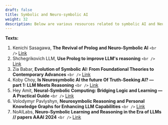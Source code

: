 ```yaml
---
draft: false
title: Symbolic and Neuro-symbolic AI
weight: 32
description: Below are various resources related to symbolic AI and Neuro-symbolic AI topics.
---
```

**Texts:**

1. Kenichi Sasagawa, **The Revival of Prolog and Neuro-Symbolic AI** `<br />`
   [Link](http://medium.com/@kenichisasagawa/the-revival-of-prolog-and-neuro-symbolic-ai-1b2e66b1b7b0)
2. Shchegrikovich LLM, **Use Prolog to improve LLM's reasoning** `<br />`
   [Link](https://shchegrikovich.substack.com/p/use-prolog-to-improve-llms-reasoning?subscribe_prompt=free)
3. Zia Babar, **Evolution of Symbolic AI: From Foundational Theories to Contemporary Advances** `<br />`
   [Link](https://medium.com/@zbabar/evolution-of-symbolic-ai-from-foundational-theories-to-contemporary-advances-5ef74b179fa9)
4. Koby Choy, **Is Neurosymbolic AI the future Of Truth-Seeking AI? — part 1: LLM Meets Reasoning** `<br />`
   [Link](https://medium.com/@koby.choy/is-neurosymbolic-ai-the-future-of-truth-seeking-ai-part-1-llm-meets-reasoning-6f1c78179a64)
5. Hey Amit, **Neural-Symbolic Computing: Bridging Logic and Learning — A Practical Guide** `<br />`
   [Link](https://medium.com/@heyamit10/neural-symbolic-computing-bridging-logic-and-learning-a-practical-guide-03aa2db70563)
6. Volodymyr Pavlyshyn, **Neurosymbolic Reasoning and Personal Knowledge Graphs for Enhancing LLM Capabilities** `<br />`
   [Link](https://ai.plainenglish.io/neurosymbolic-reasoning-and-personal-knowledge-graphs-for-enhancing-llm-capabilities-9957cba50533)
7. NoAILabs, **Neuro-Symbolic Learning and Reasoning in the Era of LLMs // papers AAAI 2024** `<br />`
   [Link](https://noailabs.medium.com/neuro-symbolic-learning-and-reasoning-in-the-era-of-llms-papers-aaai-2024-7b4a3c9164bc)

